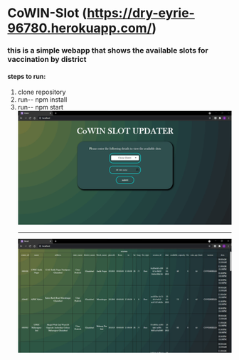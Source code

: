 # CoWIN-Slot (https://dry-eyrie-96780.herokuapp.com/)
### this is a simple webapp that shows the available slots for vaccination by district
#### steps to run:
1. clone repository<br/>
2. run-- npm install<br/>
3. run-- npm start<br/>
![Alt text](./public/images/1.jpg?raw=true "Home Page")<hr>
![Alt text](./public/images/2.jpg?raw=true "Home Page")
